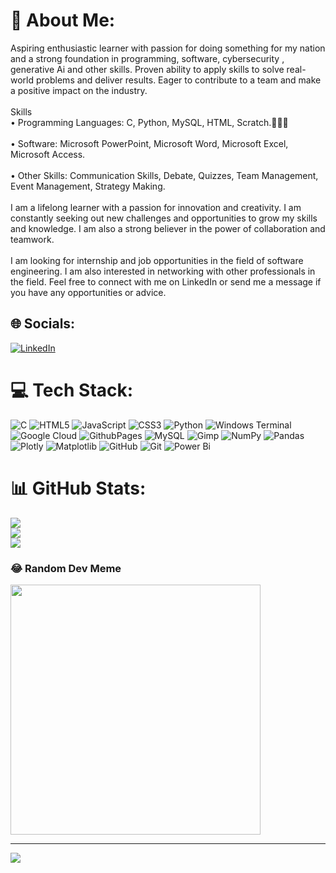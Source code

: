 # 💫 About Me:
Aspiring enthusiastic learner with passion for doing something for my nation and a strong foundation in programming, software, cybersecurity , generative Ai and other skills. Proven ability to apply skills to solve real-world problems and deliver results. Eager to contribute to a team and make a positive impact on the industry.<br><br>Skills<br>• Programming Languages: C, Python, MySQL, HTML, Scratch.🧑🏻‍💻<br><br>• Software: Microsoft PowerPoint, Microsoft Word, Microsoft Excel, Microsoft Access.<br><br>• Other Skills: Communication Skills, Debate, Quizzes, Team Management, Event Management, Strategy Making.<br><br>I am a lifelong learner with a passion for innovation and creativity. I am constantly seeking out new challenges and opportunities to grow my skills and knowledge. I am also a strong believer in the power of collaboration and teamwork.<br><br>I am looking for internship and job opportunities in the field of software engineering. I am also interested in networking with other professionals in the field. Feel free to connect with me on LinkedIn or send me a message if you have any opportunities or advice.


## 🌐 Socials:
[![LinkedIn](https://img.shields.io/badge/LinkedIn-%230077B5.svg?logo=linkedin&logoColor=white)](https://linkedin.com/in/omsharma2005) 

# 💻 Tech Stack:
![C](https://img.shields.io/badge/c-%2300599C.svg?style=for-the-badge&logo=c&logoColor=white) ![HTML5](https://img.shields.io/badge/html5-%23E34F26.svg?style=for-the-badge&logo=html5&logoColor=white) ![JavaScript](https://img.shields.io/badge/javascript-%23323330.svg?style=for-the-badge&logo=javascript&logoColor=%23F7DF1E) ![CSS3](https://img.shields.io/badge/css3-%231572B6.svg?style=for-the-badge&logo=css3&logoColor=white) ![Python](https://img.shields.io/badge/python-3670A0?style=for-the-badge&logo=python&logoColor=ffdd54) ![Windows Terminal](https://img.shields.io/badge/Windows%20Terminal-%234D4D4D.svg?style=for-the-badge&logo=windows-terminal&logoColor=white) ![Google Cloud](https://img.shields.io/badge/GoogleCloud-%234285F4.svg?style=for-the-badge&logo=google-cloud&logoColor=white) ![GithubPages](https://img.shields.io/badge/github%20pages-121013?style=for-the-badge&logo=github&logoColor=white) ![MySQL](https://img.shields.io/badge/mysql-4479A1.svg?style=for-the-badge&logo=mysql&logoColor=white) ![Gimp](https://img.shields.io/badge/Gimp-657D8B?style=for-the-badge&logo=gimp&logoColor=FFFFFF) ![NumPy](https://img.shields.io/badge/numpy-%23013243.svg?style=for-the-badge&logo=numpy&logoColor=white) ![Pandas](https://img.shields.io/badge/pandas-%23150458.svg?style=for-the-badge&logo=pandas&logoColor=white) ![Plotly](https://img.shields.io/badge/Plotly-%233F4F75.svg?style=for-the-badge&logo=plotly&logoColor=white) ![Matplotlib](https://img.shields.io/badge/Matplotlib-%23ffffff.svg?style=for-the-badge&logo=Matplotlib&logoColor=black) ![GitHub](https://img.shields.io/badge/github-%23121011.svg?style=for-the-badge&logo=github&logoColor=white) ![Git](https://img.shields.io/badge/git-%23F05033.svg?style=for-the-badge&logo=git&logoColor=white) ![Power Bi](https://img.shields.io/badge/power_bi-F2C811?style=for-the-badge&logo=powerbi&logoColor=black)
# 📊 GitHub Stats:
![](https://github-readme-stats.vercel.app/api?username=Epicbracelet221&theme=dark&hide_border=false&include_all_commits=false&count_private=false)<br/>
![](https://github-readme-streak-stats.herokuapp.com/?user=Epicbracelet221&theme=dark&hide_border=false)<br/>
![](https://github-readme-stats.vercel.app/api/top-langs/?username=Epicbracelet221&theme=dark&hide_border=false&include_all_commits=false&count_private=false&layout=compact)

### 😂 Random Dev Meme
<img src='https://memer-new.vercel.app/' style="height: 400px;"/>

---
[![](https://visitcount.itsvg.in/api?id=Epicbracelet221&icon=0&color=0)](https://visitcount.itsvg.in)

<!-- Proudly created with GPRM ( https://gprm.itsvg.in ) -->
